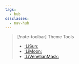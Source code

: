 ```yaml
---
tags:
  - hub
cssclasses:
  - nav-hub
---
```



> [!note-toolbar] Theme Tools
> - [:LiSun:]()<data data-ntb-command="theme:use-light"/>
> - [:LiMoon:]()<data data-ntb-command="theme:use-dark"/>
> - [:LiVenetianMask:]()<data data-ntb-command="theme:switch"/>